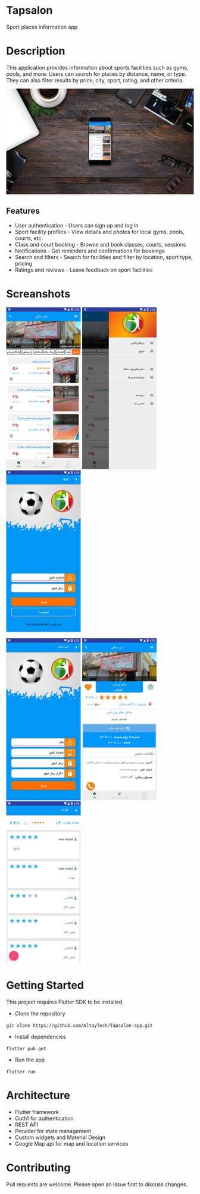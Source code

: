 # Tapsalon

Sport places information app

# Description

This application provides information about sports facilities such as gyms, pools, and more. Users can search for places by distance, name, or type. They can also filter results by price, city, sport, rating, and other criteria.

![smartmockups1.jpg](screenshots%2Fsmartmockups1.jpg)

## Features

- User authentication - Users can sign up and log in
- Sport facility profiles - View details and photos for local gyms, pools, courts, etc.
- Class and court booking - Browse and book classes, courts, sessions
- Notifications - Get reminders and confirmations for bookings
- Search and filters - Search for facilities and filter by location, sport type, pricing
- Ratings and reviews - Leave feedback on sport facilities

# Screanshots

<img src="screenshots%2Fdevice-2019-07-01-115650.png" style="width: 200px;">    <img src="screenshots%2Fdevice-2019-07-01-115953.jpg" style="width: 200px; ">   <img src="screenshots%2Fdevice-2019-07-01-120055.jpg" style="width: 200px; ">

<img src="screenshots%2Fdevice-2019-07-01-120356.jpg" style="width: 200px;"> <img src="screenshots%2Fdevice-2019-07-01-131658.png" style="width: 200px; ">     <img src="screenshots%2Fdevice-2019-07-01-131954.png" style="width: 200px; "> 

# Getting Started

This project requires Flutter SDK to be installed.

- Clone the repository

```git clone https://github.com/AltayTech/Tapsalon-app.git```

- Install dependencies

```flutter pub get```

- Run the app

```flutter run```

# Architecture

- Flutter framework
- Outh1 for authentication
- REST API
- Provider for state management
- Custom widgets and Material Design
- Google Map api for map and location services

# Contributing

Pull requests are welcome. Please open an issue first to discuss changes.



  













